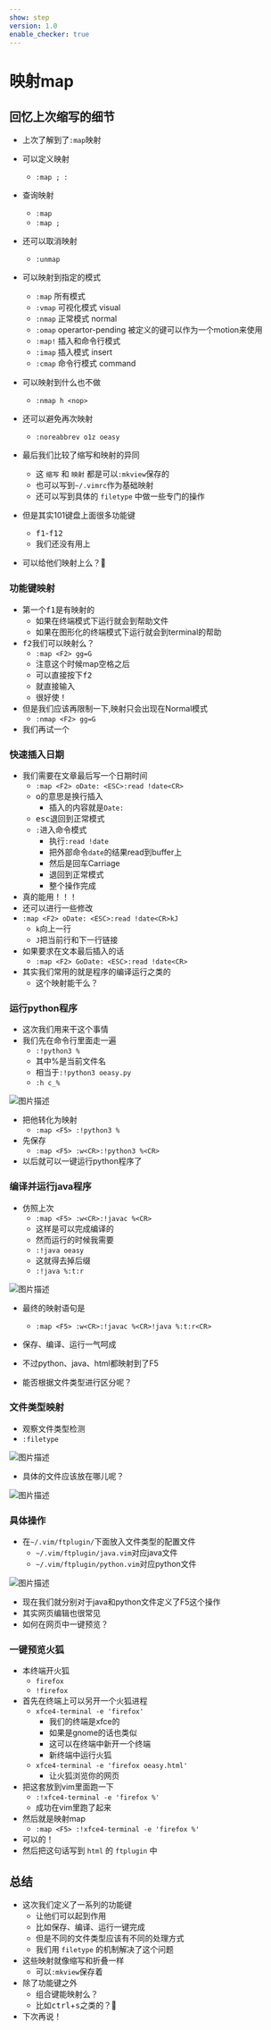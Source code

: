 ```yaml
---
show: step
version: 1.0
enable_checker: true
---
```


# 映射map

## 回忆上次缩写的细节

- 上次了解到了`:map`映射
- 可以定义映射
	- `:map ; :`
- 查询映射
	- `:map`
	- `:map ;`
- 还可以取消映射
	- `:unmap`
- 可以映射到指定的模式
	- `:map` 所有模式
	- `:vmap` 可视化模式 visual
	- `:nmap` 正常模式 normal
	- `:omap` operartor-pending 被定义的键可以作为一个motion来使用
	- `:map!` 插入和命令行模式
	- `:imap` 插入模式 insert 
	- `:cmap` 命令行模式 command

- 可以映射到什么也不做
	- `:nmap h <nop>`
- 还可以避免再次映射
	- `:noreabbrev o1z oeasy` 
- 最后我们比较了缩写和映射的异同
	- 这 `缩写` 和 `映射` 都是可以`:mkview`保存的
	- 也可以写到`~/.vimrc`作为基础映射
	- 还可以写到具体的 `filetype` 中做一些专门的操作
- 但是其实101键盘上面很多功能键
	- <kbd>f1</kbd>-<kbd>f12</kbd>
	- 我们还没有用上
- 可以给他们映射上么？🤔

### 功能键映射
- 第一个<kbd>f1</kbd>是有映射的
	- 如果在终端模式下运行就会到帮助文件
	- 如果在图形化的终端模式下运行就会到terminal的帮助
- <kbd>f2</kbd>我们可以映射么？
	- `:map <F2> gg=G`
	- 注意这个时候map空格之后
	- 可以直接按下<kbd>f2</kbd>
	- 就直接输入<F2>
	- 很好使！
- 但是我们应该再限制一下,映射只会出现在Normal模式
	- `:nmap <F2> gg=G`
- 我们再试一个

### 快速插入日期
- 我们需要在文章最后写一个日期时间
	- `:map <F2> oDate: <ESC>:read !date<CR>`
	- o的意思是换行插入
		- 插入的内容就是`Date:`
	- <kbd>esc</kbd>退回到正常模式
	- `:`进入命令模式
		- 执行`:read !date`
		- 把外部命令`date`的结果read到buffer上
		- 然后<CR>是回车Carriage
		- 退回到正常模式
		- 整个操作完成
- 真的能用！！！
- 还可以进行一些修改
- `:map <F2> oDate: <ESC>:read !date<CR>kJ`
	- `k`向上一行
	- `J`把当前行和下一行链接
- 如果要求在文本最后插入的话
	- `:map <F2> GoDate: <ESC>:read !date<CR>`
- 其实我们常用的就是程序的编译运行之类的
	- 这个映射能干么？

### 运行python程序
- 这次我们用<F5>来干这个事情
- 我们先在命令行里面走一遍
	- `:!python3 %`
	- 其中%是当前文件名
	- 相当于`:!python3 oeasy.py`
	- `:h c_%`

![图片描述](https://doc.shiyanlou.com/courses/uid1190679-20210725-1627179943223)

- 把他转化为映射
	- `:map <F5> :!python3 %`
- 先保存
	- `:map <F5> :w<CR>:!python3 %<CR>`
- 以后就可以一键运行python程序了

### 编译并运行java程序

- 仿照上次
	- `:map <F5> :w<CR>:!javac %<CR>`
	- 这样是可以完成编译的
	- 然而运行的时候我需要
	- `:!java oeasy`
	- 这就得去掉后缀
	- `:!java %:t:r`

![图片描述](https://doc.shiyanlou.com/courses/uid1190679-20210725-1627180987033)


- 最终的映射语句是
	- `:map <F5> :w<CR>:!javac %<CR>!java %:t:r<CR>`

- 保存、编译、运行一气呵成
- 不过python、java、html都映射到了F5
- 能否根据文件类型进行区分呢？

### 文件类型映射
- 观察文件类型检测
- `:filetype`

![图片描述](https://doc.shiyanlou.com/courses/uid1190679-20210725-1627184348586)

- 具体的文件应该放在哪儿呢？

![图片描述](https://doc.shiyanlou.com/courses/uid1190679-20210725-1627192582101)

### 具体操作

- 在`~/.vim/ftplugin/`下面放入文件类型的配置文件
	- `~/.vim/ftplugin/java.vim`对应java文件
	- `~/.vim/ftplugin/python.vim`对应python文件

![图片描述](https://doc.shiyanlou.com/courses/uid1190679-20210725-1627184389264)

- 现在我们就分别对于java和python文件定义了F5这个操作
- 其实网页编辑也很常见
- 如何在网页中一键预览？

### 一键预览火狐
- 本终端开火狐
	- `firefox`
	- `!firefox`
- 首先在终端上可以另开一个火狐进程
	- `xfce4-terminal -e 'firefox'`
		- 我们的终端是xfce的
		- 如果是gnome的话也类似
		- 这可以在终端中新开一个终端
		- 新终端中运行火狐
	- `xfce4-terminal -e 'firefox oeasy.html'`
		- 让火狐浏览你的网页
- 把这套放到vim里面跑一下
	- `:!xfce4-terminal -e 'firefox %'`
	- 成功在vim里跑了起来
- 然后就是映射map
	- `:map <F5> :!xfce4-terminal -e 'firefox %'`
- 可以的！
- 然后把这句话写到 `html` 的 `ftplugin` 中

## 总结

- 这次我们定义了一系列的功能键
	- 让他们可以起到作用
	- 比如保存、编译、运行一键完成
	- 但是不同的文件类型应该有不同的处理方式
	- 我们用 `filetype` 的机制解决了这个问题
- 这些映射就像缩写和折叠一样
	- 可以`:mkview`保存着
- 除了功能键之外
	- 组合键能映射么？
	- 比如<kbd>ctrl</kbd>+<kbd>s</kbd>之类的？🤔
- 下次再说！






